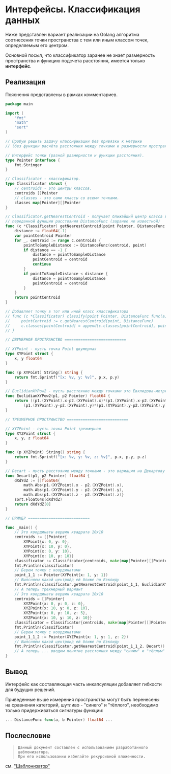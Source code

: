 # Интерфейсы. Классификация данных

Ниже представлен вариант реализации на Golang алгоритма соотнесения точки пространства с тем или иным классом точек, определяемым его центром.

Основной посыл, что классификатор заранее не знает размерность пространства и функцию подсчета расстояния, имеется только **интерфейс**.

## Реализация

Пояснения представлены в рамках комментариев.

```go
package main

import (
    "fmt"
    "math"
    "sort"
)

// Пробую решить задачу классификации без привязки к метрике
// (без функции расчёта расстояния между точками и размерности пространства).

// Интерфейс точки (разной размерности и функции расстояния).
type Pointer interface {
    fmt.Stringer
}

// Classificator - классификатор.
type Classificator struct {
    // centroids - это центры классов.
    centroids []Pointer
    // classes - это сами классы со всеми точками.
    classes map[Pointer][]Pointer
}

// Classificator.getNearestCentroid - получает ближайший центр класса в зависимости от
// переданной функции расстояния DistanceFunc (заранее не известной)
func (c *Classificator) getNearestCentroid(point Pointer, DistanceFunc func(a, b Pointer) float64) Pointer {
    distance := float64(-1)
    var pointCentroid Pointer
    for _, centroid := range c.centroids {
        pointToSampleDistance := DistanceFunc(centroid, point)
        if distance == -1 {
            distance = pointToSampleDistance
            pointCentroid = centroid
            continue
        }
        if pointToSampleDistance < distance {
            distance = pointToSampleDistance
            pointCentroid = centroid
        }
    }
    return pointCentroid
}

// Добавляет точку в тот или иной класс классификатора
// func (c *Classificator) classify(point Pointer, DistanceFunc func(a, b Pointer) float64) {
//     pointCentroid := c.getNearestCentroid(point, DistanceFunc)
//     c.classes[pointCentroid] = append(c.classes[pointCentroid], point)
// }

// ДВУМЕРНОЕ ПРОСТРАНСТВО ===========================

// XYPoint - пусть точка Point двумерная
type XYPoint struct {
    x, y float64
}

func (p XYPoint) String() string {
    return fmt.Sprintf("[x: %v, y: %v]", p.x, p.y)
}

// EuclidianXYPow2 - пусть расстояние между точками это Евклидова-метрика без ее корня
func EuclidianXYPow2(p1, p2 Pointer) float64 {
    return ((p1.(XYPoint).x-p2.(XYPoint).x)*(p1.(XYPoint).x-p2.(XYPoint).x) +
        (p1.(XYPoint).y-p2.(XYPoint).y)*(p1.(XYPoint).y-p2.(XYPoint).y))
}

// ТРЕХМЕРНОЕ ПРОСТРАНСТВО ===========================

// XYZPoint - пусть точка Point трехмерная
type XYZPoint struct {
    x, y, z float64
}

func (p XYZPoint) String() string {
    return fmt.Sprintf("[x: %v, y: %v, z: %v]", p.x, p.y, p.z)
}

// Decart - пусть расстояние между точками - это вариация на Декартову метрику
func Decart(p1, p2 Pointer) float64 {
    dXdYdZ := []float64{
        math.Abs(p1.(XYZPoint).x - p2.(XYZPoint).x),
        math.Abs(p1.(XYZPoint).y - p2.(XYZPoint).y),
        math.Abs(p1.(XYZPoint).z - p2.(XYZPoint).z)}
    sort.Float64s(dXdYdZ)
    return dXdYdZ[0]
}

// ПРИМЕР ===========================

func _main() {
    // Это координаты вершин квадрата 10x10
    centroids := []Pointer{
        XYPoint{x: 0, y: 0},
        XYPoint{x: 10, y: 0},
        XYPoint{x: 0, y: 10},
        XYPoint{x: 10, y: 10}}
    classificator := Classificator{centroids, make(map[Pointer][]Pointer, 0)}
    fmt.Println(classificator)
    // Берем точку с координатами
    point_1_1 := Pointer(XYPoint{x: 1, y: 1})
    // Выясняем какой центройд ей ближе по Евклиду
    fmt.Println(classificator.getNearestCentroid(point_1_1, EuclidianXYPow2))
    // А теперь трехмерный вариант
    // Это координаты вершин квадрата 10x10
    centroids = []Pointer{
        XYZPoint{x: 0, y: 0, z: 0},
        XYZPoint{x: 10, y: 0, z: 10},
        XYZPoint{x: 0, y: 10, z: 5},
        XYZPoint{x: 10, y: 10, z: 10}}
    classificator = Classificator{centroids, make(map[Pointer][]Pointer, 0)}
    fmt.Println(classificator)
    // Берем точку с координатами
    point_1_1_2 := Pointer(XYZPoint{x: 1, y: 1, z: 2})
    // Выясняем какой центроид ей ближе по Евклиду
    fmt.Println(classificator.getNearestCentroid(point_1_1_2, Decart))
    // А теперь ... вводим понятие расстояния между "синим" и "тёплым"
}

```

## Вывод

Интерфейс как составляющая часть инкапсуляции добавляет гибкости для будущих решений.

Приведенные выше измерения пространства могут быть перенесены на сравнения категорий, шутливо - "синего" и "тёплого", необходимо только придерживаться сигнатуры функции:

```go
... DistanceFunc func(a, b Pointer) float64 ... 
```

## Послесловие

>
> ```text
> Данный документ составлен с использованием разработанного шаблонизатора. 
> При его использовании избегайте рекурсивной вложенности.
> ```

см. ["Шаблонизатор"](https://github.com/BorisPlus/golang_notes/tree/master/templator)
